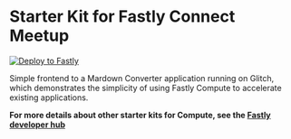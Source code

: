 # Starter Kit for Fastly Connect Meetup

[![Deploy to Fastly](https://deploy.edgecompute.app/button)](https://deploy.edgecompute.app/kpfleming/fastly-connect-meetup)

Simple frontend to a Mardown Converter application running on Glitch,
which demonstrates the simplicity of using Fastly Compute to
accelerate existing applications.

**For more details about other starter kits for Compute, see the
[Fastly developer
hub](https://developer.fastly.com/solutions/starters)**
